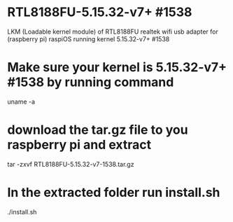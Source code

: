 # RTL8188FU-5.15.32-v7+ #1538
LKM (Loadable kernel module) of RTL8188FU realtek wifi usb adapter for (raspberry pi) raspiOS running kernel 5.15.32-v7+ #1538 
# Make sure your kernel is 5.15.32-v7+ #1538 by running command
  uname -a

# download the tar.gz file to you raspberry pi and extract 
  tar -zxvf RTL8188FU-5.15.32-v7-1538.tar.gz
  
# In the extracted folder run install.sh
  ./install.sh
